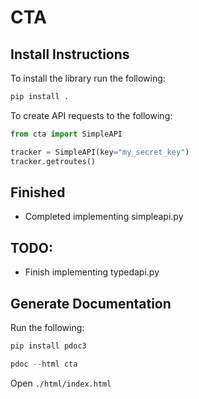 # CTA

## Install Instructions

To install the library run the following:
```bash
pip install .
```

To create API requests to the following:
```python
from cta import SimpleAPI

tracker = SimpleAPI(key="my_secret_key")
tracker.getroutes()
```

## Finished
- Completed implementing simpleapi.py

## TODO:
- Finish implementing typedapi.py


## Generate Documentation

Run the following:
```python
pip install pdoc3

pdoc --html cta
```

Open `./html/index.html`
